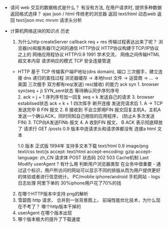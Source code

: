 - 请问 web 交互的数据格式是什么？ 
  有没有方法, 在用户请求时, 提供多种数据返回格式选择？
  ajax  json / html
  传统老的浏览器   返回 text/html
  动态web         返回 text/json
  mvc    mvvm  请求头分析
- 计算机网络这块的知识点   历史
    1. 为什么http  createServer  callback  req + res 传输过程表达出来了呢？
    浏览器(n)和服务器(1)之间的通信  HTTP协议
    HTTP协议构建于TCP/IP协议之上的 网络应用程协议
    HTTP/0.9  1991 学术交流， 网络之间传输HTML 超文本内容
    请求响应的模式
    TCP 安全连接管道
    - HTTP 基于 TCP 传输客户端IP地址(dns domain), 端口
        三次握手，建立连接
        dns 递归的查找过程
            浏览器缓存 -> 本地host 文件 -> 运营商 -> ... -> 美国
        三次握手
          双方都有req(发送) res(接收) 的能力  ack syn
          1. browser   syn(seq + j) SYN_sent状态  等待确认同步序列序号  
          2. ack = j + 1   序列序号加一回复   seq = k  发送自己的请求
          3. browser  establised状态  ack = k + 1
        四次挥手  断开连接
          发送完请求后
          1. A -> TCP 发送完毕   B  FIN 报文
          2. B 接收到  不会立即用FIN 报文回复主机A，主机A发送一个确认ACK，同时同知自己相信的应用程序， (防止A 多次发送FIN)
          3. TCP向A发送FINb 报文
          4. A 收到FIN 报文， B  ACK  表示彻底释放了
          请求行   GET  /posts
          0.9 版本中连请求头和请求体都没有   连接a  html 文本

        1.0 版本  正式版
          1994年   支持多文本下载
          text/html 0.9    image/png  text/css  text/js
          accept: text/html
          accept-encoding: gzip
          accept-language: zh_CN
          请求体  POST 
          状态码  202  503
          Cache机制   Last Modify
          userAgent ?  有什么用  判断用户浏览器类型
          在业务中很重要
          - 通过这个标识，用户所访问的网站可以显示不同的排版从而为用户提供更好的体验或者进行信息统计。  PC/moblie
          iphone/android  手机网站
          - logs日志处理  阿里下单的   30%iphone用户花了70%的钱
          
    2. 在哪个HTTP版本中支持 png的解析
    3. 雪碧图 http 请求，  合并到一张背景图上， 前端性能优化技术，为什么现在不考了？ 哪个http版本干掉的
    4. userAgent 在哪个版本出现
    5. 哪个版本极大的提升了下载速度